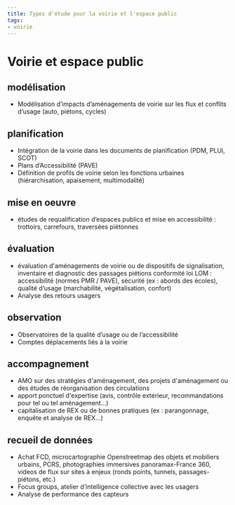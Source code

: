 ```yaml
---
title: Types d'étude pour la voirie et l'espace public 
tags:
- voirie
---
```


# Voirie et espace public

## modélisation
- Modélisation d’impacts d’aménagements de voirie sur les flux et conflits d’usage (auto, piétons, cycles)

## planification
- Intégration de la voirie dans les documents de planification (PDM, PLUi, SCOT)
- Plans d’Accessibilité (PAVE)
- Définition de profils de voirie selon les fonctions urbaines (hiérarchisation, apaisement, multimodalité)

## mise en oeuvre
- études de requalification d’espaces publics et mise en accessibilité : trottoirs, carrefours, traversées piétonnes

## évaluation
- évaluation d'aménagements de voirie ou de dispositifs de signalisation, inventaire et diagnostic des passages piétions conformité loi LOM : accessibilité (normes PMR / PAVE), sécurité (ex : abords des écoles), qualité d’usage (marchabilité, végétalisation, confort)
- Analyse des retours usagers

## observation
- Observatoires de la qualité d’usage ou de l’accessibilité
- Comptes déplacements liés à la voirie

## accompagnement
- AMO sur des stratégies d'aménagement, des projets d'aménagement ou des études de réorganisation des circulations
- apport ponctuel d'expertise (avis, contrôle extérieur, recommandations pour tel ou tel aménagement…)
- capitalisation de REX ou de bonnes pratiques (ex : parangonnage, enquête et analyse de REX...)

## recueil de données
- Achat FCD, microcartographie Openstreetmap des objets et mobiliers urbains, PCRS, photographies immersives panoramax-France 360, videos de flux sur sites à enjeux (ronds points, tunnels, passages-piétons, etc.)
- Focus groups, atelier d’intelligence collective avec les usagers
- Analyse de performance des capteurs
